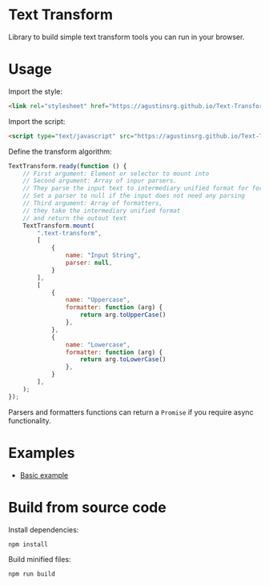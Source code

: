 # Text Transform

Library to build simple text transform tools you can run in your browser.

# Usage

Import the style:

```html
<link rel="stylesheet" href="https://agustinsrg.github.io/Text-Transform/style/text-transform.min.css">
```

Import the script:

```html
<script type="text/javascript" src="https://agustinsrg.github.io/Text-Transform/js/text-transform.min.js"></script>
```

Define the transform algorithm:

```js
TextTransform.ready(function () {
    // First argument: Element or selector to mount into
    // Second argument: Array of inpur parsers. 
    // They parse the input text to intermediary unified format for formatters
    // Set a parser to null if the input does not need any parsing
    // Third argument: Array of formatters, 
    // they take the intermediary unified format
    // and return the outout text
    TextTransform.mount(
        ".text-transform",
        [
            {
                name: "Input String",
                parser: null,
            }
        ],
        [
            {
                name: "Uppercase",
                formatter: function (arg) {
                    return arg.toUpperCase()
                },
            },
            {
                name: "Lowercase",
                formatter: function (arg) {
                    return arg.toLowerCase()
                },
            }
        ],
    );
});
```

Parsers and formatters functions can return a `Promise` if you require async functionality.

# Examples

- [Basic example](https://agustinsrg.github.io/Text-Transform/example.html)

# Build from source code

Install dependencies:

```sh
npm install
```

Build minified files:

```sh
npm run build
```
